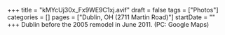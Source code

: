 +++
title = "kMYcUj30x_Fx9WE9C1xj.avif"
draft = false
tags = ["Photos"]
categories = []
pages = ["Dublin, OH (2711 Martin Road)"]
startDate = ""
+++
Dublin before the 2005 remodel in June 2011. (PC: Google Maps)
